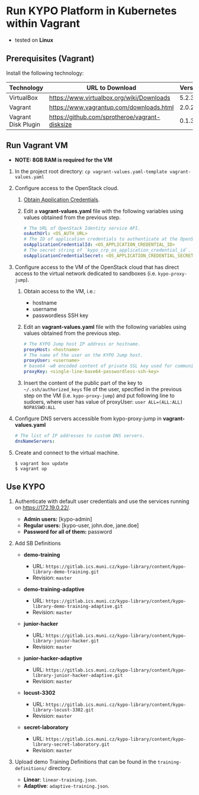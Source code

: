 # Run KYPO Platform in Kubernetes within Vagrant

* tested on **Linux**

## Prerequisites (Vagrant)

Install the following technology:

Technology | URL to Download                           | Version
---------- | ---------------                           | -------
VirtualBox | https://www.virtualbox.org/wiki/Downloads | 5.2.34+
Vagrant    | https://www.vagrantup.com/downloads.html  | 2.0.2+
Vagrant Disk Plugin | https://github.com/sprotheroe/vagrant-disksize | 0.1.3+

## Run Vagrant VM

* **NOTE: 8GB RAM is required for the VM**

1. In the project root directory:
`cp vagrant-values.yaml-template vagrant-values.yaml`

2. Configure access to the OpenStack cloud.

    1. [Obtain Application Credentials](https://docs.openstack.org/keystone/victoria/user/application_credentials.html).

    2. Edit a **vagrant-values.yaml** file with the following variables using values obtained from the previous step.

        ```yaml
        # The URL of OpenStack Identity service API.
        osAuthUrl: <OS_AUTH_URL>
        # The ID of application credentials to authenticate at the OpenStack cloud platform.
        osApplicationCredentialId: <OS_APPLICATION_CREDENTIAL_ID>
        # The secret string of `kypo_crp_os_application_credential_id`.
        osApplicationCredentialSecret: <OS_APPLICATION_CREDENTIAL_SECRET>
        ```

3. Configure access to the VM of the OpenStack cloud that has direct access to the virtual network dedicated to sandboxes (i.e. `kypo-proxy-jump`).

    1. Obtain access to the VM, i.e.:

        * hostname
        * username
        * passwordless SSH key

    2. Edit an **vagrant-values.yaml** file with the following variables using values obtained from the previous step.

        ```yaml
        # The KYPO Jump host IP address or hostname.
        proxyHost: <hostname>
        # The name of the user on the KYPO Jump host.
        proxyUser: <username>
        # base64 -w0 encoded content of private SSL key used for communication with `kypo_crp_proxy_host`.
        proxyKey: <single-line-base64-passwordless-ssh-key>
        ```

    3. Insert the content of the public part of the key to `~/.ssh/authorized_keys` file of the user, specified in the previous step on the VM (i.e. `kypo-proxy-jump`) and put following line to sudoers, where user has value of proxyUser:
    `user ALL=(ALL:ALL) NOPASSWD:ALL`

4. Configure DNS servers accessible from kypo-proxy-jump in **vagrant-values.yaml**

    ```yaml
    # The list of IP addresses to custom DNS servers.
    dnsNameServers:
    ```

5. Create and connect to the virtual machine.

    ```shell
    $ vagrant box update
    $ vagrant up
    ```

## Use KYPO

1. Authenticate with default user credentials and use the services running on https://172.19.0.22/.

    * **Admin users:** [kypo-admin]
    * **Regular users:** [kypo-user, john.doe, jane.doe]
    * **Password for all of them:** password

2. Add SB Definitions
    * **demo-training**
      * URL: `https://gitlab.ics.muni.cz/kypo-library/content/kypo-library-demo-training.git`
      * Revision: `master`

    * **demo-training-adaptive**
      * URL: `https://gitlab.ics.muni.cz/kypo-library/content/kypo-library-demo-training-adaptive.git`
      * Revision: `master`

    * **junior-hacker**
      * URL: `https://gitlab.ics.muni.cz/kypo-library/content/kypo-library-junior-hacker.git`
      * Revision: `master`

    * **junior-hacker-adaptive**
      * URL: `https://gitlab.ics.muni.cz/kypo-library/content/kypo-library-junior-hacker-adaptive.git`
      * Revision: `master`

    * **locust-3302**
      * URL: `https://gitlab.ics.muni.cz/kypo-library/content/kypo-library-locust-3302.git`
      * Revision: `master`

    * **secret-laboratory**
      * URL: `https://gitlab.ics.muni.cz/kypo-library/content/kypo-library-secret-laboratory.git`
      * Revision: `master`

3. Upload demo Training Definitions that can be found in the `training-definitions/` directory.
   * **Linear**: `linear-training.json`.
   * **Adaptive**: `adaptive-training.json`.
